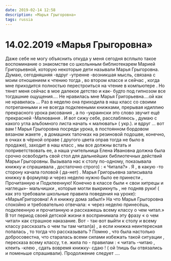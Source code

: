 ```yaml
---
date: 2019-02-14 12:58
description: «Марья Грыгоровна»
tags: russia
---
```

# 14.02.2019 «Марья Грыгоровна»

Даже себе не могу объяснить откуда у меня сегодня всплыло такое воспоминание о знакомстве со школьнным библиотекарем  Марией Григорьевной, которую  некоторые дети называли  Марья Грыгоровна. Думаю,  сегодняшняя  -вдруг -утренне -возникшая мысль,  связана с моим отношением к чтению тогда , во втором классе и сейчас , когда мне приходится полностью перестроиться на чтение в компьютере . Но тянет меня сейчас в мое далекое детство  и как- будто под гипнозом все тогдашние ощущения....  Не нравилась мне Марья Григорьевна....ой как не нравилась ... Раз в неделю она приходила в наш класс со своими потрепанными и не всегда подклееными книжками, прерывая  идиллию прекрасного урока рисования , а по -украински это слово звучит ещё прекрасней -Малювання . И вот сижу себе, расслабляюсь , думаю  с какого угла альбомного листа начать « малювать» ( укр.).  и вдруг  ... вот вам ! Марья Грыгоровна  посреди урока,  в постоянном бордовом вязаном жакете , в домашних тапочках  на резиновой подошве, конечно, в очках в чёрной оправе ( другого цвета оправ тогда не было в продаже), заходит в наш класс , мы все должны встать и поприветствовать ее, а наша учительница Елена Ивановна должна была срочно освободить свой стол для дальнейших библиотечных действий Марьи Грыгоровны.  Вызывала нас к столу по-одному, показывала книжку и спрашивала , достаточно строго) : « Читала?» . Я , в какую -то сторону качала головой ( да-нет) . Марья Григорьевна записывала книжку в формуляр и через неделю нужно было ее принести , Прочитанную и Подклеенную!  Конечно в классе были « свои хитрецы и наглецы»- мальчишки , которые могли выкрикнуть , не подняв руки! ( как это требовали школьные правила поведения на уроке): «МарьяГригоровна! А я книжку дома забыл!» На что Марья Грыгоровна спокойно и требовательно отвечала: « через неделю принесёшь, подклеенную и прочитанную и расскажешь всему классу о чем читал.»  В тот  период своей детской жизни я воспринимала эту фразу « о чем читал» как страшное наказание.  Вот - так-вот выйти к столу и всему классу рассказать о чем ты там читал(а) , а если книжка неинтересная попалась , то тогда что рассказывать ? Помню , что была настолько добросовестна, что старалась всеми силами избежать такой ситуации , пересказа всему классу, т.е. жила по - правилам : « читать -читаю , клеить -клею , сдать вовремя книжку- сдаю ! ( ой !лишь бы отвязались и поменьше спрашивали).        Продолжение следует ....
